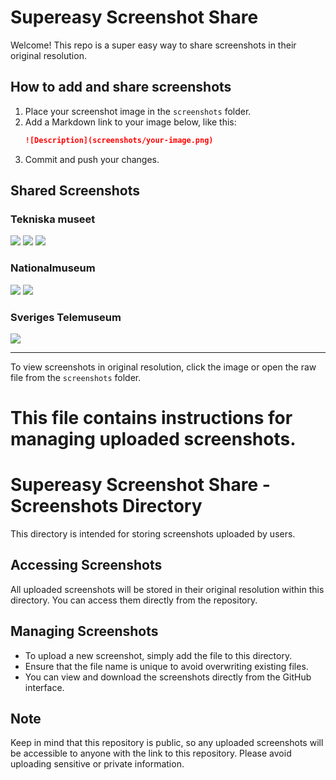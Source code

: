 # Supereasy Screenshot Share

Welcome! This repo is a super easy way to share screenshots in their original resolution.

## How to add and share screenshots

1. Place your screenshot image in the `screenshots` folder.
2. Add a Markdown link to your image below, like this:
   ```markdown
   ![Description](screenshots/your-image.png)
   ```
3. Commit and push your changes.

## Shared Screenshots
<!-- Add your screenshots below. Example: -->
### Tekniska museet
![](screenshots/Skärmbild%202025-08-20%20110559.png)
![](screenshots/Skärmbild%202025-08-20%20113704.png)
![](screenshots/Skärmbild%202025-08-20%20115807.png)


### Nationalmuseum
![](screenshots/Skärmbild%202025-08-20%20113058.png)
![](screenshots/Skärmbild%202025-08-20%20113516.png)

### Sveriges Telemuseum
![](screenshots/Skärmbild%202025-08-20%20115511.png)

<!-- Add more screenshots as needed -->


---

To view screenshots in original resolution, click the image or open the raw file from the `screenshots` folder.

# This file contains instructions for managing uploaded screenshots.

# Supereasy Screenshot Share - Screenshots Directory

This directory is intended for storing screenshots uploaded by users. 

## Accessing Screenshots

All uploaded screenshots will be stored in their original resolution within this directory. You can access them directly from the repository.

## Managing Screenshots

- To upload a new screenshot, simply add the file to this directory.
- Ensure that the file name is unique to avoid overwriting existing files.
- You can view and download the screenshots directly from the GitHub interface.

## Note

Keep in mind that this repository is public, so any uploaded screenshots will be accessible to anyone with the link to this repository. Please avoid uploading sensitive or private information.